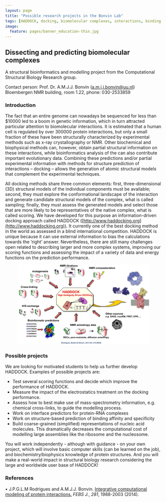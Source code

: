 ```yaml
---
layout: page
title: "Possible research projects in the Bonvin Lab"
tags: [HADDOCK, docking, biomolecular complexes, interactions, binding affinity, scoring]
image:
  feature: pages/banner_education-thin.jpg
---
```

## Dissecting and predicting biomolecular complexes

A structural bioinformatics and modelling project from the Computational Structural Biology Research group.

Contact person: 	Prof. Dr. A.M.J.J. Bonvin (a.m.j.j.bonvin@uu.nl)
			Bloembergen NMR building, room 1.22,  phone: 030-2533859

### Introduction
The fact that an entire genome can nowadays be sequenced for less than $10000 led to a boom in genetic information, which in turn attracted particular attention to biomolecular interactions. It is estimated that a human cell is regulated by over 300000 protein interactions, but only a small fraction of these have been structurally characterized by experimental methods such as x-ray crystallography or NMR. Other biochemical and biophysical methods can, however, obtain partial structural information on these interactions, while bioinformatics analysis of the can also contribute important evolutionary data. Combining these predictions and/or partial experimental information with methods for structure prediction of interactions – docking – allows the generation of atomic structural models that complement the experimental techniques.

All docking methods share three common elements: first, three-dimensional (3D) structural models of the individual components must be available; second, they must explore the conformational landscape of the interaction and generate candidate structural models of the complex, what is called sampling; finally, they must assess the generated models and select those that are more likely to be representatives of the native complex, what is called scoring.  We have developed for this purpose an information-driven docking approach called HADDOCK  ([http://www.haddocking.org](http://www.haddocking.org)). It currently one of the best docking method in the world as assessed in a blind international competition. HADDOCK is unique because it can use external information to bias the calculations towards the ‘right’ answer. Nevertheless, there are still many challenges open related to describing larger and more complex systems, improving our scoring functions and assessing the impact of a variety of data and energy functions on the prediction performance.

<figure align="center">
    <img src="/images/haddock-overview.png">
</figure>

### Possible projects
We are looking for motivated students to help us further develop HADDOCK. Examples of possible projects are:
<ul>
<li> Test several scoring functions and decide which improve the performance of HADDOCK.</li>
<li> Measure the impact of the electrostatics treatment on the docking performance.</li>
<li> Assess how to best make use of mass-spectrometry information, e.g. chemical cross-links, to guide the modelling process.</li>
<li> Work on interface predictors for protein-RNA complexes</li>
<li> Work on structure-based prediction of binding affinity and specificity</li>
<li> Build coarse-grained (simplified) representations of nucleic acid molecules. This dramatically decreases the computational cost of modelling large assemblies like the ribosome and the nucleosome.</li>
</ul>

You will work independently - although with guidance - on your own project, which will involve basic computer skills (can be learned on the job), and biochemistry/biophysics knowledge of protein structures. And you will make a real-world impact in structural biology research considering the large and worldwide user base of HADDOCK!


### References
• J.P.G.L.M Rodrigues and A.M.J.J. Bonvin. [Integrative computational modeling of protein interactions.](http://dx.doi.org/doi:10.1111/febs.12771) _FEBS J._, *281*, 1988-2003 (2014).
